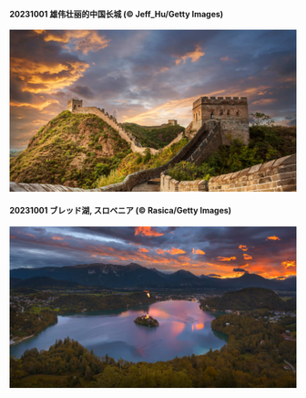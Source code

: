 #### 20231001 雄伟壮丽的中国长城 (© Jeff_Hu/Getty Images)

![](20231001_NationalDay_1920x1080.jpg)

#### 20231001 ブレッド湖, スロベニア (© Rasica/Getty Images)

![](20231001_LakeBledSunrise_1920x1080.jpg)

